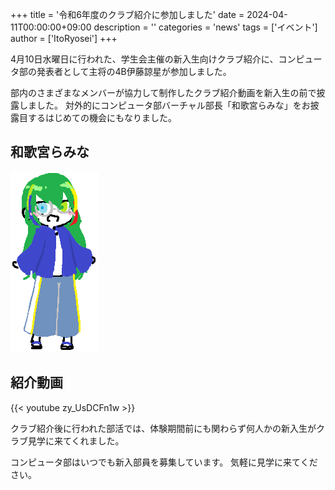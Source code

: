 +++
title = '令和6年度のクラブ紹介に参加しました'
date = 2024-04-11T00:00:00+09:00
description = ''
categories = 'news'
tags = ['イベント']
author = ['ItoRyosei']
+++

4月10日水曜日に行われた、学生会主催の新入生向けクラブ紹介に、コンピュータ部の発表者として主将の4B伊藤諒星が参加しました。

部内のさまざまなメンバーが協力して制作したクラブ紹介動画を新入生の前で披露しました。
対外的にコンピュータ部バーチャル部長「和歌宮らみな」をお披露目するはじめての機会にもなりました。

## 和歌宮らみな
!['ramina'](ramina.png)

## 紹介動画
{{< youtube zy_UsDCFn1w >}}  

クラブ紹介後に行われた部活では、体験期間前にも関わらず何人かの新入生がクラブ見学に来てくれました。

コンピュータ部はいつでも新入部員を募集しています。
気軽に見学に来てください。
